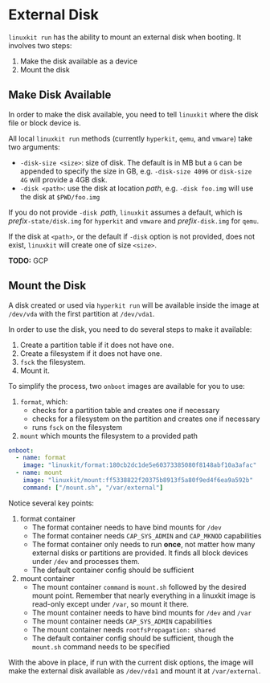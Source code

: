 # External Disk
`linuxkit run` has the ability to mount an external disk when booting. It involves two steps:

1. Make the disk available as a device
2. Mount the disk

## Make Disk Available
In order to make the disk available, you need to tell `linuxkit` where the disk file or block device is.

All local `linuxkit run` methods (currently `hyperkit`, `qemu`, and `vmware`) take two arguments:

* `-disk-size <size>`: size of disk. The default is in MB but a `G` can be appended to specify the size in GB, e.g. `-disk-size 4096` or `disk-size 4G` will provide a 4GB disk.
* `-disk <path>`: use the disk at location _path_, e.g. `-disk foo.img` will use the disk at `$PWD/foo.img`

If you do not provide `-disk `_path_, `linuxkit` assumes a default, which is _prefix_`-state/disk.img` for `hyperkit` and `vmware` and _prefix_`-disk.img` for `qemu`. 

If the disk at `<path>`, or the default if `-disk` option is not provided, does not exist, `linuxkit` will create one of size `<size>`.

**TODO:** GCP

## Mount the Disk
A disk created or used via `hyperkit run` will be available inside the image at `/dev/vda` with the first partition at `/dev/vda1`.

In order to use the disk, you need to do several steps to make it available:

1. Create a partition table if it does not have one.
2. Create a filesystem if it does not have one.
3. `fsck` the filesystem.
4. Mount it.

To simplify the process, two `onboot` images are available for you to use:

1. `format`, which:
    * checks for a partition table and creates one if necessary
    * checks for a filesystem on the partition and creates one if necessary
    * runs `fsck` on the filesystem
2. `mount` which mounts the filesystem to a provided path

```yml
onboot:
  - name: format
    image: "linuxkit/format:180cb2dc1de5e60373385080f8148abf10a3afac"
  - name: mount
    image: "linuxkit/mount:ff5338822f20375b8913f5a80f9ed4f6ea9a592b"
    command: ["/mount.sh", "/var/external"]
```

Notice several key points:

1. format container
    * The format container needs to have bind mounts for `/dev`
    * The format container needs `CAP_SYS_ADMIN` and `CAP_MKNOD` capabilities
    * The format container only needs to run **once**, not matter how many external disks or partitions are provided. It finds all block devices under `/dev` and processes them.
    * The default container config should be sufficient
2. mount container
    * The mount container `command` is `mount.sh` followed by the desired mount point. Remember that nearly everything in a linuxkit image is read-only except under `/var`, so mount it there.
    * The mount container needs to have bind mounts for `/dev` and `/var`
    * The mount container needs `CAP_SYS_ADMIN` capabilities
    * The mount container needs `rootfsPropagation: shared`
    * The default container config should be sufficient, though the `mount.sh` command needs to be specified

With the above in place, if run with the current disk options, the image will make the external disk available as `/dev/vda1` and mount it at `/var/external`.

